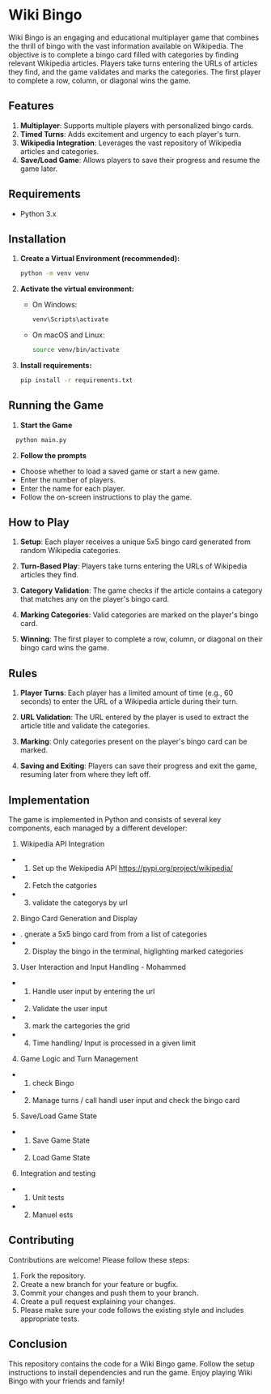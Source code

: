 # Wiki Bingo

Wiki Bingo is an engaging and educational multiplayer game that combines the thrill of bingo with the vast information available on Wikipedia. The objective is to complete a bingo card filled with categories by finding relevant Wikipedia articles. Players take turns entering the URLs of articles they find, and the game validates and marks the categories. The first player to complete a row, column, or diagonal wins the game.

## Features
1. **Multiplayer**: Supports multiple players with personalized bingo cards.
2. **Timed Turns**: Adds excitement and urgency to each player's turn.
3. **Wikipedia Integration**: Leverages the vast repository of Wikipedia articles and categories.
4. **Save/Load Game**: Allows players to save their progress and resume the game later.

## Requirements

- Python 3.x

## Installation


1. **Create a Virtual Environment (recommended):**

    ```bash
    python -m venv venv
    ```

2. **Activate the virtual environment:**

    - On Windows:

        ```bash
        venv\Scripts\activate
        ```

    - On macOS and Linux:

        ```bash
        source venv/bin/activate
        ```

3. **Install requirements:**

    ```bash
    pip install -r requirements.txt
    ```

## Running the Game

1. **Start the Game**
  ```bash
    python main.py
  ```
2. **Follow the prompts**
  - Choose whether to load a saved game or start a new game.
  - Enter the number of players.
  - Enter the name for each player.
  - Follow the on-screen instructions to play the game.



## How to Play
1. **Setup**: Each player receives a unique 5x5 bingo card generated from random Wikipedia categories.

2. **Turn-Based Play**: Players take turns entering the URLs of Wikipedia articles they find.

3. **Category Validation**: The game checks if the article contains a category that matches any on the player's bingo card.

4. **Marking Categories**: Valid categories are marked on the player's bingo card.

5. **Winning**: The first player to complete a row, column, or diagonal on their bingo card wins the game.

## Rules

1. **Player Turns**: Each player has a limited amount of time (e.g., 60 seconds) to enter the URL of a Wikipedia article during their turn.

2. **URL Validation**: The URL entered by the player is used to extract the article title and validate the categories.

3. **Marking**: Only categories present on the player's bingo card can be marked.

4. **Saving and Exiting**: Players can save their progress and exit the game, resuming later from where they left off.


## Implementation

The game is implemented in Python and consists of several key components, each managed by a different developer:

1. Wikipedia API Integration
  - 1. Set up the Wekipedia API https://pypi.org/project/wikipedia/
  - 2. Fetch the catgories
  - 3. validate the categorys by url
2. Bingo Card Generation and Display
  - . gnerate a 5x5 bingo card from from a list of categories
  - 2. Display the bingo in the terminal, higlighting marked categories
3. User Interaction and Input Handling - Mohammed
  - 1. Handle user input by entering the url
  - 2. Validate the user input 
  - 3. mark the cartegories the grid  
  - 4. Time handling/ Input is processed in a given limit                                     
4. Game Logic and Turn Management
  - 1. check Bingo
  - 2. Manage turns / call handl user input and check the bingo card
5. Save/Load Game State
  - 1. Save Game State
  - 2. Load Game State
6. Integration and testing
  - 1. Unit tests
  - 2. Manuel ests

## Contributing

Contributions are welcome! Please follow these steps:

1. Fork the repository.
2. Create a new branch for your feature or bugfix.
3. Commit your changes and push them to your branch.
4. Create a pull request explaining your changes.
5. Please make sure your code follows the existing style and includes appropriate tests.

## Conclusion

This repository contains the code for a Wiki Bingo game. Follow the setup instructions to install dependencies and run the game. Enjoy playing Wiki Bingo with your friends and family!
